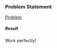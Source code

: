 <h3>Problem Statement</h3>

<a href="https://www.hackerrank.com/challenges/python-eval">Problem</a>

<h5>Result</h5>

Work perfectly!